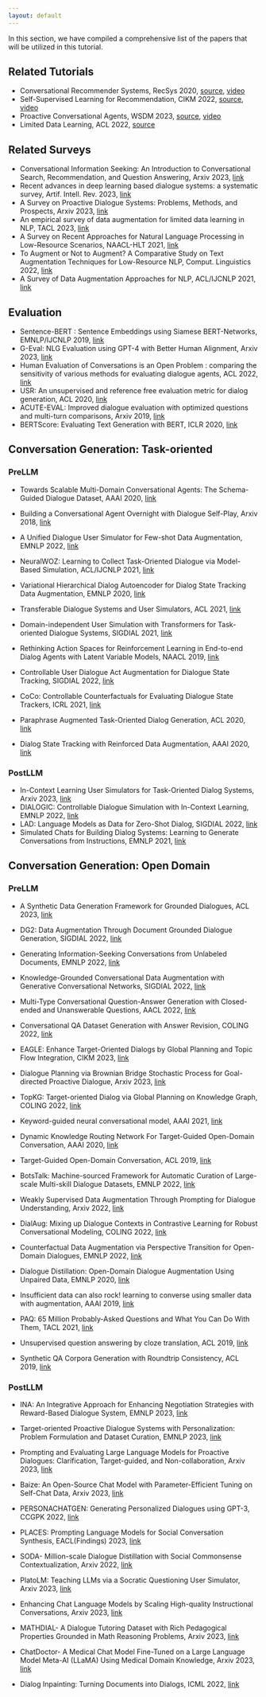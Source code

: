 ```yaml
---
layout: default
---
```


<p>
In this section, we have compiled a comprehensive list of the papers that will be utilized in this tutorial. 
<!--   We have also highlighted the most important ones in pink, which facilitates the reading process for those who do not have enough time to read all the articles. -->
</p>

## Related Tutorials
- Conversational Recommender Systems, RecSys 2020, [source](https://recsys.acm.org/recsys20/tutorials/#content-tab-1-5-tab), [video](https://www.youtube.com/watch?v=RdGnJSRA0aw&t=2415s)
- Self-Supervised Learning for Recommendation, CIKM 2022, [source](https://ssl-recsys.github.io/), [video](https://www.youtube.com/watch?v=ZbGKB41ajK4)
- Proactive Conversational Agents, WSDM 2023, [source](https://github.com/lsyysl9711/WSDM2023_Proactive_Conversational_Agents_Tutorial), [video](https://www.youtube.com/watch?v=oz-CF0Q7-fo)
- Limited Data Learning, ACL 2022, [source](https://github.com/diyiy/ACL2022_Limited_Data_Learning_Tutorial)

## Related Surveys
- Conversational Information Seeking: An Introduction to Conversational Search, Recommendation, and Question Answering, Arxiv 2023, [link](https://arxiv.org/abs/2201.08808)
- Recent advances in deep learning based dialogue systems: a systematic survey, Artif. Intell. Rev. 2023, [link](https://arxiv.org/abs/2105.04387)
- A Survey on Proactive Dialogue Systems: Problems, Methods, and Prospects, Arxiv 2023, [link](https://arxiv.org/abs/2305.02750)
- An empirical survey of data augmentation for limited data learning in NLP, TACL 2023, [link](https://arxiv.org/abs/2106.07499)
- A Survey on Recent Approaches for Natural Language Processing in Low-Resource Scenarios, NAACL-HLT 2021, [link](https://aclanthology.org/2021.naacl-main.201/)
- To Augment or Not to Augment? A Comparative Study on Text Augmentation Techniques for Low-Resource NLP, Comput. Linguistics 2022, [link](https://aclanthology.org/2022.cl-1.2/)
- A Survey of Data Augmentation Approaches for NLP, ACL/IJCNLP 2021, [link](https://aclanthology.org/2021.findings-acl.84/)

## Evaluation
- Sentence-BERT : Sentence Embeddings using Siamese BERT-Networks, EMNLP/IJCNLP 2019, [link](https://aclanthology.org/D19-1410/)
- G-Eval: NLG Evaluation using GPT-4 with Better Human Alignment, Arxiv 2023, [link](https://arxiv.org/abs/2303.16634)
- Human Evaluation of Conversations is an Open Problem : comparing the sensitivity of various methods for evaluating dialogue agents, ACL 2022, [link](https://aclanthology.org/2022.nlp4convai-1.8/)
- USR: An unsupervised and reference free evaluation metric for dialog generation, ACL 2020, [link](https://aclanthology.org/2020.acl-main.64/)
- ACUTE-EVAL: Improved dialogue evaluation with optimized questions and multi-turn comparisons, Arxiv 2019, [link](https://arxiv.org/abs/1909.03087)
- BERTScore: Evaluating Text Generation with BERT, ICLR 2020, [link](https://openreview.net/forum?id=SkeHuCVFDr)


## Conversation Generation: Task-oriented

### PreLLM
- Towards Scalable Multi-Domain Conversational Agents: The Schema-Guided Dialogue Dataset, AAAI 2020, [link](https://arxiv.org/abs/1909.05855)
- Building a Conversational Agent Overnight with Dialogue Self-Play, Arxiv 2018, [link](https://arxiv.org/abs/1801.04871)

- A Unified Dialogue User Simulator for Few-shot Data Augmentation, EMNLP 2022, [link](https://aclanthology.org/2022.findings-emnlp.277/)
- NeuralWOZ: Learning to Collect Task-Oriented Dialogue via Model-Based Simulation, ACL/IJCNLP 2021, [link](https://aclanthology.org/2021.acl-long.287/)
- Variational Hierarchical Dialog Autoencoder for Dialog State Tracking Data Augmentation, EMNLP 2020, [link](https://aclanthology.org/2020.emnlp-main.274/)

- Transferable Dialogue Systems and User Simulators, ACL 2021, [link](https://aclanthology.org/2021.acl-long.13/)
- Domain-independent User Simulation with Transformers for Task-oriented Dialogue Systems, SIGDIAL 2021, [link](https://aclanthology.org/2021.sigdial-1.47/)
- Rethinking Action Spaces for Reinforcement Learning in End-to-end Dialog Agents with Latent Variable Models, NAACL 2019, [link](https://aclanthology.org/N19-1123/)

- Controllable User Dialogue Act Augmentation for Dialogue State Tracking, SIGDIAL 2022, [link](https://aclanthology.org/2022.sigdial-1.5/)
- CoCo: Controllable Counterfactuals for Evaluating Dialogue State Trackers, ICRL 2021, [link](https://github.com/salesforce/coco-dst)
- Paraphrase Augmented Task-Oriented Dialog Generation, ACL 2020, [link](https://aclanthology.org/2020.acl-main.60/)
- Dialog State Tracking with Reinforced Data Augmentation, AAAI 2020, [link](https://ojs.aaai.org/index.php/AAAI/article/view/6491)


### PostLLM
- In-Context Learning User Simulators for Task-Oriented Dialog Systems, Arxiv 2023, [link](https://arxiv.org/pdf/2306.00774.pdf)
- DIALOGIC: Controllable Dialogue Simulation with In-Context Learning, EMNLP 2022, [link](https://aclanthology.org/2022.findings-emnlp.318/)
- LAD: Language Models as Data for Zero-Shot Dialog, SIGDIAL 2022, [link](https://aclanthology.org/2022.sigdial-1.55/)
- Simulated Chats for Building Dialog Systems: Learning to Generate Conversations from Instructions, EMNLP 2021, [link](https://aclanthology.org/2021.findings-emnlp.103.pdf)
  


## Conversation Generation: Open Domain 

### PreLLM
- A Synthetic Data Generation Framework for Grounded Dialogues, ACL 2023, [link](https://aclanthology.org/2023.acl-long.608/)
- DG2: Data Augmentation Through Document Grounded Dialogue Generation, SIGDIAL 2022, [link](https://aclanthology.org/2022.sigdial-1.21/)
- Generating Information-Seeking Conversations from Unlabeled Documents, EMNLP 2022, [link](https://aclanthology.org/2022.emnlp-main.151/)
- Knowledge-Grounded Conversational Data Augmentation with Generative Conversational Networks, SIGDIAL 2022, [link](https://aclanthology.org/2022.sigdial-1.3/)
- Multi-Type Conversational Question-Answer Generation with Closed-ended and Unanswerable Questions, AACL 2022, [link](https://aclanthology.org/2022.aacl-short.22/)
- Conversational QA Dataset Generation with Answer Revision, COLING 2022, [link](https://aclanthology.org/2022.coling-1.140/)

- EAGLE: Enhance Target-Oriented Dialogs by Global Planning and Topic Flow Integration, CIKM 2023, [link](https://dl.acm.org/doi/abs/10.1145/3583780.3614860)
- Dialogue Planning via Brownian Bridge Stochastic Process for Goal-directed Proactive Dialogue, Arxiv 2023, [link](https://arxiv.org/abs/2305.05290)
- TopKG: Target-oriented Dialog via Global Planning on Knowledge Graph, COLING 2022, [link](https://aclanthology.org/2022.coling-1.62/)
- Keyword-guided neural conversational model, AAAI 2021, [link](https://github.com/zhongpeixiang/CKC)
- Dynamic Knowledge Routing Network For Target-Guided Open-Domain Conversation, AAAI 2020, [link](https://github.com/James-Yip/TGODC-DKRN)
- Target-Guided Open-Domain Conversation, ACL 2019, [link](https://aclanthology.org/P19-1565/)

- BotsTalk: Machine-sourced Framework for Automatic Curation of Large-scale Multi-skill Dialogue Datasets, EMNLP 2022, [link](https://aclanthology.org/2022.emnlp-main.344/)
- Weakly Supervised Data Augmentation Through Prompting for Dialogue Understanding, Arxiv 2022, [link](https://arxiv.org/abs/2210.14169)
- DialAug: Mixing up Dialogue Contexts in Contrastive Learning for Robust Conversational Modeling, COLING 2022, [link](https://aclanthology.org/2022.coling-1.35/)
- Counterfactual Data Augmentation via Perspective Transition for Open-Domain Dialogues, EMNLP 2022, [link](https://aclanthology.org/2022.emnlp-main.106.pdf)
- Dialogue Distillation: Open-Domain Dialogue Augmentation Using Unpaired Data, EMNLP 2020, [link](https://aclanthology.org/2020.emnlp-main.277/)
- Insufficient data can also rock! learning to converse using smaller data with augmentation, AAAI 2019, [link](https://dl.acm.org/doi/abs/10.1609/aaai.v33i01.33016698)

- PAQ: 65 Million Probably-Asked Questions and What You Can Do With Them, TACL 2021, [link](https://aclanthology.org/2021.tacl-1.65/)
- Unsupervised question answering by cloze translation, ACL 2019, [link](https://aclanthology.org/P19-1484/)
- Synthetic QA Corpora Generation with Roundtrip Consistency, ACL 2019, [link](https://aclanthology.org/P19-1620/)


### PostLLM
- INA: An Integrative Approach for Enhancing Negotiation Strategies with Reward-Based Dialogue System, EMNLP 2023, [link](https://paperswithcode.com/paper/ina-an-integrative-approach-for-enhancing)
- Target-oriented Proactive Dialogue Systems with Personalization: Problem Formulation and Dataset Curation, EMNLP 2023, [link](https://paperswithcode.com/paper/target-oriented-proactive-dialogue-systems)
- Prompting and Evaluating Large Language Models for Proactive Dialogues: Clarification, Target-guided, and Non-collaboration, Arxiv 2023, [link](https://arxiv.org/abs/2305.13626)
- Baize: An Open-Source Chat Model with Parameter-Efficient Tuning on Self-Chat Data, Arxiv 2023, [link](https://arxiv.org/abs/2304.01196)
- PERSONACHATGEN: Generating Personalized Dialogues using GPT-3, CCGPK 2022, [link](https://aclanthology.org/2022.ccgpk-1.4/)
- PLACES: Prompting Language Models for Social Conversation Synthesis, EACL(Findings) 2023, [link](https://aclanthology.org/2023.findings-eacl.63/)
- SODA- Million-scale Dialogue Distillation with Social Commonsense Contextualization, Arxiv 2022, [link](https://arxiv.org/abs/2212.10465)

- PlatoLM: Teaching LLMs via a Socratic Questioning User Simulator, Arxiv 2023, [link](https://openreview.net/forum?id=9nddtu94uX)
- Enhancing Chat Language Models by Scaling High-quality Instructional Conversations, Arxiv 2023, [link](https://arxiv.org/abs/2305.14233)
- MATHDIAL- A Dialogue Tutoring Dataset with Rich Pedagogical Properties Grounded in Math Reasoning Problems, Arxiv 2023, [link](https://arxiv.org/abs/2305.14536)
- ChatDoctor- A Medical Chat Model Fine-Tuned on a Large Language Model Meta-AI (LLaMA) Using Medical Domain Knowledge, Arxiv 2023, [link](https://arxiv.org/abs/2303.14070)

- Dialog Inpainting: Turning Documents into Dialogs, ICML 2022, [link](https://arxiv.org/abs/2205.09073)




<!-- 
### Single-turn QA pair generation
- GRADA: Graph Generative Data Augmentation for Commonsense Reasoning, COLING 2022, [link](https://aclanthology.org/2022.coling-1.397/)
- Generative Data Augmentation for Commonsense Reasoning, EMNLP 2020, [link](https://aclanthology.org/2020.findings-emnlp.90/)

- Training question answering models from synthetic data, EMNLP 2020, [link](https://aclanthology.org/2020.emnlp-main.468/)

### Multi-turn dialogue generation
- CoHS-CQG: Context and History Selection for Conversational Question Generation, COLING 2022, [link](https://aclanthology.org/2022.coling-1.48/)
- ChainCQG: Flow-Aware Conversational Question Generation, EACL 2021, [link](https://aclanthology.org/2021.eacl-main.177/)
- Stay Hungry, Stay Focused: Generating Informative and Specific Questions in Information-Seeking Conversations, EMNLP 2020, [link](https://aclanthology.org/2020.findings-emnlp.3/)
- Towards Answer-unaware Conversational Question Generation, WS 2019, [link](https://aclanthology.org/D19-5809/)
- Reinforced dynamic reasoning for conversational question generation, ACL 2019, [link](https://aclanthology.org/P19-1203/)
- Interconnected Question Generation with Coreference Alignment and Conversation Flow Modeling, ACL 2019, [link](https://aclanthology.org/P19-1480/)

### Topic-aware dialogue agent
#### One-turn Topic Transitions
- Target-Guided Open-Domain Conversation Planning, COLING 2022, [link](https://aclanthology.org/2022.coling-1.55/)
- Target-Guided Dialogue Response Generation Using Commonsense and Data Augmentation, NAACL 2022, [link](https://aclanthology.org/2022.findings-naacl.97/)
- OTTers: One-turn Topic Transitions for Open-Domain Dialogue, ACL 2021, [link](https://aclanthology.org/2021.acl-long.194/)

#### Target-oriented dialogue systems
- HiTKG: Towards Goal-Oriented Conversations via Multi-Hierarchy Learning, AAAI 2022, [link](https://aaai-2022.virtualchair.net/poster_aaai11762)
- Enhancing Dialog Coherence with Event Graph Grounded Content Planning, IJCAI 2020, [link](https://www.ijcai.org/proceedings/2020/545)
- Knowledge Graph Grounded Goal Planning for Open-Domain Conversation Generation, AAAI 2020, [link](https://ojs.aaai.org/index.php/AAAI/article/view/6474)

## Conversation Augmentation
### Generic/General Token-level & Sentence-level augmentation
- Multilingual Transfer Learning for QA using Translation as Data Augmentation, AAAI 2021, [link](https://ojs.aaai.org/index.php/AAAI/article/view/17491)
- QANet: Combining Local Convolution with Global Self-Attention for Reading Comprehension, Arxiv 2018, [link](https://arxiv.org/abs/1804.09541)
- Submodular optimization-based diverse paraphrasing and its effectiveness in data augmentation, NAACL 2019, [link](https://aclanthology.org/N19-1363/)

- TreeMix: Compositional Constituency-based Data Augmentation for Natural Language Understanding, NAACL 2022, [link](https://aclanthology.org/2022.naacl-main.385/)
- SSMix: Saliency-Based Span Mixup for Text Classification, ACL-IJCNLP 2021, [link](https://aclanthology.org/2021.findings-acl.285/)
- Good-Enough Compositional Data Augmentation, ACL 2020, [link](https://aclanthology.org/2020.acl-main.676/)
- Data Augmentation Using Pre-trained Transformer Models, lifelongnlp 2020, [link](https://aclanthology.org/2020.lifelongnlp-1.3/)
- Soft Contextual Data Augmentation for Neural Machine Translation, ACL 2019, [link](https://aclanthology.org/P19-1555/)
- Contextual augmentation: Data augmentation by words with paradigmatic relations, NAACL 2018, [link](https://aclanthology.org/N18-2072/)
- Snippext: Semi-supervised Opinion Mining with Augmented Data, WWW 2020, [link](https://dl.acm.org/doi/abs/10.1145/3366423.3380144)
- EDA: Easy Data Augmentation Techniques for Boosting Performance on Text Classification Tasks, EMNLP 2019, [link](https://aclanthology.org/D19-1670/)
- Towards textual data augmentation for neural networks: synonyms and maximum loss, Comput. Sci. 2019, [link](https://journals.agh.edu.pl/csci/article/view/3023) -->






